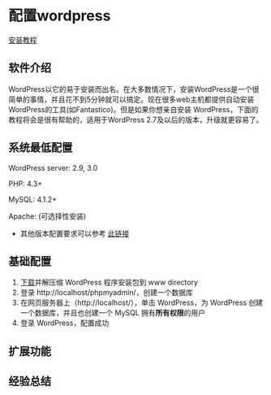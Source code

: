 # 配置wordpress

[安装教程](http://codex.wordpress.org.cn/%E5%AE%89%E8%A3%85_WordPress)

## 软件介绍

WordPress以它的易于安装而出名。在大多数情况下，安装WordPress是一个很简单的事情，并且花不到5分钟就可以搞定。现在很多web主机都提供自动安装WordPress的工具(如Fantastico)。但是如果你想亲自安装 WordPress，下面的教程将会是很有帮助的，适用于WordPress 2.7及以后的版本，升级就更容易了。

## 系统最低配置

WordPress server: 2.9, 3.0

PHP: 4.3+

MySQL: 4.1.2+

Apache: (可选择性安装)

- 其他版本配置要求可以参考 [此链接](http://codex.wordpress.org.cn/Hosting_WordPress)

## 基础配置

1. [下载](http://wordpress.org/download/)并解压缩 WordPress 程序安装包到 www directory
2. 登录 http://localhost/phpmyadmin/，创建一个数据库
3. 在网页服务器上（http://localhost/），单击 WordPress，为 WordPress 创建一个数据库，并且也创建一个 MySQL 拥有**所有权限**的用户
4. 登录 WordPress，配置成功

## 扩展功能

## 经验总结